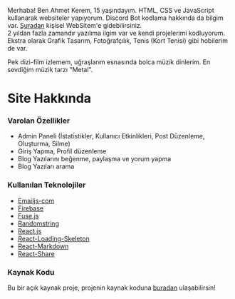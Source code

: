 Merhaba! Ben Ahmet Kerem, 15 yaşındayım.
HTML, CSS ve JavaScript kullanarak websiteler yapıyorum.
Discord Bot kodlama hakkında da bilgim var.
[Şuradan](https://ahmetkerem.herokuapp.com/) kişisel WebSitem'e gidebilirsiniz.  
2 yıldan fazla zamandır yazılıma ilgim var ve kendi projelerimi kodluyorum.
Ekstra olarak Grafik Tasarım, Fotoğrafçılık, Tenis (Kort Tenisi) gibi hobilerim de var. 

Pek dizi-film izlemem, uğraşlarım esnasında bolca müzik dinlerim. En sevdiğim müzik tarzı "Metal".

# Site Hakkında

### Varolan Özellikler
- Admin Paneli (İstatistikler, Kullanıcı Etkinlikleri, Post Düzenleme, Oluşturma, Silme)
- Giriş Yapma, Profil düzenleme
- Blog Yazılarını beğenme, paylaşma ve yorum yapma
- Blog Yazıları arama

### Kullanılan Teknolojiler
- [Emailjs-com](https://www.emailjs.com)
- [Firebase](https://firebase.google.com)
- [Fuse.js](https://fusejs.io)
- [Randomstring](https://www.npmjs.com/package/randomstring)
- [React.js](https://tr.reactjs.org)
- [React-Loading-Skeleton](https://tr.reactjs.org)
- [React-Markdown](https://www.npmjs.com/package/react-markdown)
- [React-Share](https://www.npmjs.com/package/react-share)

### Kaynak Kodu
Bu bir açık kaynak proje, projenin kaynak koduna [buradan](https://github.com/Akerem17/ahmetkerem-blog) ulaşabilirsin!